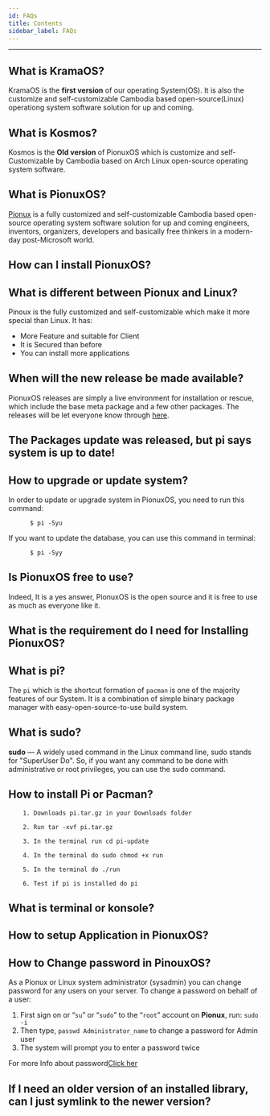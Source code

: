 ```yaml
---
id: FAQs
title: Contents
sidebar_label: FAQs
---
```

---
## What is KramaOS?

KramaOS is the **first version** of our operating System(OS). It is also the customize and self-customizable Cambodia based open-source(Linux) operationg system software solution for up and coming.

## What is Kosmos?

Kosmos is the **Old version** of PionuxOS which is customize and self-Customizable by Cambodia based on Arch Linux open-source operating system software.

## What is PionuxOS?

[Pionux](https://pionux.org/) is a fully customized and self-customizable Cambodia based open-source operating system software solution for up and coming engineers, inventors, organizers, developers and basically free thinkers in a modern-day post-Microsoft world.

## How can I install PionuxOS?

## What is different between Pionux and Linux?

Pinoux is the fully customized and self-customizable which make it more special than Linux. It has:
- More Feature and suitable for Client
- It is Secured than before 
- You can install more applications


## When will the new release be made available?

PionuxOS releases are simply a live environment for installation or rescue, which include the base meta package and a few other packages. The releases will be let everyone know through [here](../README.md##Resources).

## The Packages update was released, but pi says system is up to date!
## How to upgrade or update system?

In order to update or upgrade system in PionuxOS, you need to run this command:
```
      $ pi -Syu
```
If you want to update the database, you can use this command in terminal:
```
      $ pi -Syy
```

## Is PionuxOS free to use?

Indeed, It is a yes answer, PionuxOS is the open source and it is free to use as much as everyone like it.

## What is the requirement do I need for Installing PionuxOS?
## What is pi?

The `pi` which is the shortcut formation of `pacman` is one of the majority features of our System. It is a combination of simple binary package manager with easy-open-source-to-use build system.

## What is sudo?

**sudo** — A widely used command in the Linux command line, sudo stands for "SuperUser Do". So, if you want any command to be done with administrative or root privileges, you can use the sudo command.

## How to install Pi or Pacman?

```
    1. Downloads pi.tar.gz in your Downloads folder

    2. Run tar -xvf pi.tar.gz

    3. In the terminal run cd pi-update

    4. In the terminal do sudo chmod +x run

    5. In the terminal do ./run

    6. Test if pi is installed do pi
```

## What is terminal or konsole?

## How to setup Application in PionuxOS?

## How to Change password in PinouxOS?

As a Pionux or Linux system administrator (sysadmin) you can change password for any users on your server. To change a password on behalf of a user:

1. First sign on or “`su`” or “`sudo`” to the “`root`” account on **Pionux**, run: `sudo -i`
1. Then type, `passwd Administrator_name` to change a password for Admin user
1. The system will prompt you to enter a password twice

For more Info about password[Click her](https://pionux.org/docs/documentation#password-info-in-pionuxos)

## If I need an older version of an installed library, can I just symlink to the newer version?
